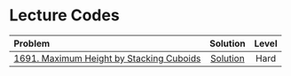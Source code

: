 # Lecture Codes

|  **Problem**  |  **Solution**  |  **Level**  |
|:--------------|:--------------:|:-----------:|
|  [1691. Maximum Height by Stacking Cuboids](https://leetcode.com/problems/maximum-height-by-stacking-cuboids/description/)  |  [Solution]()  |  Hard  |